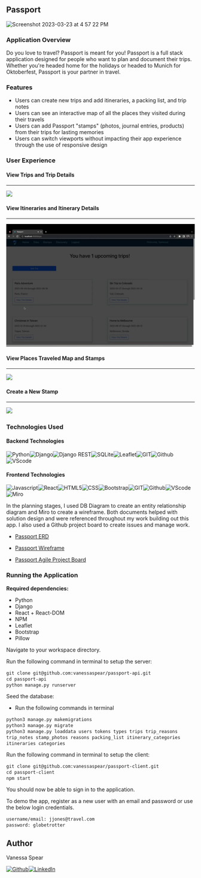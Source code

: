 Passport
------
<img width="610" alt="Screenshot 2023-03-23 at 4 57 22 PM" src="https://user-images.githubusercontent.com/112430942/227373858-c8c6765b-64ec-4f38-a00f-0b6ba0396d93.png">

### Application Overview

Do you love to travel? Passport is meant for you! Passport is a full stack application designed for people who want to plan and document their trips.  Whether you're headed home for the holidays or headed to Munich for Oktoberfest, Passport is your partner in travel. 

### Features
- Users can create new trips and add itineraries, a packing list, and trip notes 
- Users can see an interactive map of all the places they visited during their travels
- Users can add Passport "stamps" (photos, journal entries, products) from their trips for lasting memories 
- Users can switch viewports without impacting their app experience through the use of responsive design

### User Experience

#### View Trips and Trip Details
------
![](gifs/Passport-Trip-Details.gif)

#### View Itineraries and Itinerary Details
------
![](gifs/Passport-Itinerary-Details.gif)

#### View Places Traveled Map and Stamps 
------
![](gifs/Passport-Stamps-List.gif)

#### Create a New Stamp 
------
![](gifs/Passport-New-Stamp.gif)
  
### Technologies Used

#### Backend Technologies

<img alt="Python" src="https://img.shields.io/badge/Python-FFD43B?style=for-the-badge&logo=python&logoColor=blue"><img alt="Django" src="https://img.shields.io/badge/Django-092E20?style=for-the-badge&logo=django&logoColor=green"><img alt="Django REST" src="https://img.shields.io/badge/django%20rest-ff1709?style=for-the-badge&logo=django&logoColor=white"><img alt="SQLite" src="https://img.shields.io/badge/SQLite-07405E?style=for-the-badge&logo=sqlite&logoColor=white"><img alt="Leaflet" src="https://img.shields.io/badge/Leaflet-199900?style=for-the-badge&logo=Leaflet&logoColor=white"><img alt="GIT" src="https://img.shields.io/badge/GIT-E44C30?style=for-the-badge&logo=git&logoColor=white"><img alt="Github" src="https://img.shields.io/badge/GitHub-100000?style=for-the-badge&logo=github&logoColor=white"><img alt="VScode" src="https://img.shields.io/badge/VSCode-0078D4?style=for-the-badge&logo=visual%20studio%20code&logoColor=white">

#### Frontend Technologies

<img alt="Javascript" src="https://img.shields.io/badge/JavaScript-323330?style=for-the-badge&logo=javascript&logoColor=F7DF1E"><img alt="React" src="https://img.shields.io/badge/React-20232A?style=for-the-badge&logo=react&logoColor=61DAFB"><img alt="HTML5" src="https://img.shields.io/badge/HTML5-E34F26?style=for-the-badge&logo=html5&logoColor=white"><img alt="CSS" src="https://img.shields.io/badge/CSS3-1572B6?style=for-the-badge&logo=css3&logoColor=white"><img alt="Bootstrap" src="https://img.shields.io/badge/Bootstrap-563D7C?style=for-the-badge&logo=bootstrap&logoColor=white"><img alt="GIT" src="https://img.shields.io/badge/GIT-E44C30?style=for-the-badge&logo=git&logoColor=white"><img alt="Github" src="https://img.shields.io/badge/GitHub-100000?style=for-the-badge&logo=github&logoColor=white"><img alt="VScode" src="https://img.shields.io/badge/VSCode-0078D4?style=for-the-badge&logo=visual%20studio%20code&logoColor=white"><img alt="Miro" src="https://img.shields.io/badge/Miro-F7C922?style=for-the-badge&logo=Miro&logoColor=050036"><img alt="" src="">

In the planning stages, I used DB Diagram to create an entity relationship diagram and Miro to create a wireframe.  Both documents helped with solution design and were referenced throughout my work building out this app.  I also used a Github project board to create issues and manage work.

* [Passport ERD](https://dbdiagram.io/d/6406090c296d97641d85cc8e)

* [Passport Wireframe](https://miro.com/app/board/uXjVPhQbM4U=/?share_link_id=955298799066)

* [Passport Agile Project Board](https://github.com/users/vanessaspear/projects/1/views/1)
            
### Running the Application

**Required dependencies:** 
- Python
- Django
- React + React-DOM
- NPM
- Leaflet
- Bootstrap
- Pillow

Navigate to your workspace directory. 

Run the following command in terminal to setup the server:

```
git clone git@github.com:vanessaspear/passport-api.git
cd passport-api
python manage.py runserver
```

Seed the database: 
- Run the following commands in terminal
```
python3 manage.py makemigrations
python3 manage.py migrate
python3 manage.py loaddata users tokens types trips trip_reasons trip_notes stamp_photos reasons packing_list itinerary_categories itineraries categories
```

Run the following command in terminal to setup the client:

```
git clone git@github.com:vanessaspear/passport-client.git
cd passport-client
npm start
```

You should now be able to sign in to the application. 

To demo the app, register as a new user with an email and password or use the below login credentials.
```
username/email: jjones@travel.com
password: globetrotter
```

Author
------

Vanessa Spear 

[<img alt="Github" src="https://img.shields.io/badge/GitHub-100000?style=for-the-badge&logo=github&logoColor=white">](https://github.com/vanessaspear)[<img alt="LinkedIn" src="https://img.shields.io/badge/LinkedIn-0077B5?style=for-the-badge&logo=linkedin&logoColor=white">](https://www.linkedin.com/in/vanessavspear/)
